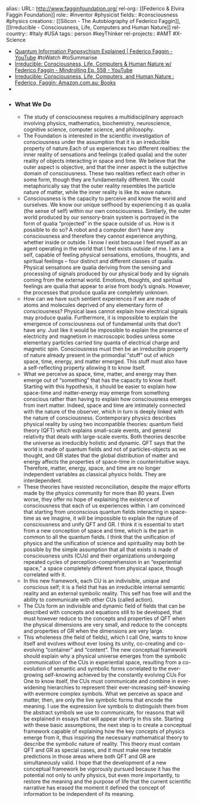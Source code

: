 alias::
URL:: http://www.fagginfoundation.org/
rel-org:: [[Federico & Elvira Faggin Foundation]]
role:: #inventor #physicist
fields:: #consciousness #physics
creations:: [[Silicon - The Autobiography of Federico Faggin]], [[Irreducible - Consciousness, Life, Computers and Human Nature]]
rel-country:: #Italy #USA
tags:: person #keyThinker
rel-projects:: #AMT #X-Science



- [Quantum Information Panpsychism Explained | Federico Faggin - YouTube](https://www.youtube.com/watch?v=0FUFewGHLLg) #toWatch #toSummarise
- [Irreducible: Consciousness, Life, Computers & Human Nature w/ Federico Faggin - Mindrolling Ep. 558 - YouTube](https://www.youtube.com/watch?v=eHRI5mrwAw8)
- [Irreducible: Consciousness, Life, Computers, and Human Nature : Federico, Faggin: Amazon.com.au: Books](https://www.amazon.com.au/Irreducible-Consciousness-Computers-Human-Nature/dp/1803415096)
-
- ### What We Do
	- The study of consciousness requires a multidisciplinary approach involving physics, mathematics, biochemistry, neuroscience, cognitive science, computer science, and philosophy.
	- The Foundation is interested in the scientific investigation of consciousness under the assumption that it is an irreducible property of nature.Each of us experiences two different realities: the inner reality of sensations and feelings (called qualia) and the outer reality of objects interacting in space and time. We believe that the outer aspect is objective, and that the inner aspect is the subjective domain of consciousness.
	  These two realities reflect each other in some form, though they are fundamentally different. We could metaphorically say that the outer reality resembles the particle nature of matter, while the inner reality is like its wave nature.
	- Consciousness is the capacity to perceive and know the world and ourselves. We know our unique selfhood by experiencing it as qualia (the sense of self) within our own consciousness. Similarly, the outer world produced by our sensory-brain system is portrayed in the form of qualia “projected” in the space outside of us. How is it possible to do so? A robot and a computer don’t have any consciousness and therefore they cannot experience anything, whether inside or outside.
	  I know I exist because I feel myself as an agent operating in the world that I feel exists outside of me. I am a self, capable of feeling physical sensations, emotions, thoughts, and spiritual feelings – four distinct and different classes of qualia. Physical sensations are qualia deriving from the sensing and processing of signals produced by our physical body and by signals coming from the external world. Emotions, thoughts, and spiritual feelings are qualia that appear to arise from body’s signals. However, the processes that produce qualia are completely unknown.
	- How can we have such sentient experiences if we are made of atoms and molecules deprived of any elementary form of consciousness? Physical laws cannot explain how electrical signals may produce qualia. Furthermore, it is impossible to explain the emergence of consciousness out of fundamental units that don’t have any. Just like it would be impossible to explain the presence of electricity and magnetism in macroscopic bodies unless some elementary particles carried tiny quanta of electrical charge and magnetic spin.
	  Consciousness must then be an irreducible property of nature already present in the primordial “stuff” out of which space, time, energy, and matter emerged. This stuff must also have a self-reflecting property allowing it to know itself.
	- What we perceive as space, time, matter, and energy may then emerge out of “something” that has the capacity to know itself. Starting with this hypothesis, it should be easier to explain how space-time and matter-energy may emerge from something conscious rather than having to explain how consciousness emerges from inert matter. Indeed, space and time are intimately connected with the nature of the observer, which in turn is deeply linked with the nature of consciousness.
	  Contemporary physics describes physical reality by using two incompatible theories: quantum field theory (QFT) which explains small-scale events, and general relativity that deals with large-scale events. Both theories describe the universe as irreducibly holistic and dynamic. QFT says that the world is made of quantum fields and not of particles-objects as we thought, and GR states that the global distribution of matter and energy affects the properties of space-time in counterintuitive ways. Therefore, matter, energy, space, and time are no longer independent variables as classical physics holds. They are interdependent.
	- These theories have resisted reconciliation, despite the major efforts made by the physics community for more than 80 years. Even worse, they offer no hope of explaining the existence of consciousness that each of us experiences within.
	  I am convinced that starting from unconscious quantum fields interacting in space-time as we imagine, it will be impossible to explain the nature of consciousness and unify QFT and GR. I think it is essential to start from a new conception of space and time, which is the part in common to all the quantum fields.
	  I think that the unification of physics and the unification of science and spirituality may both be possible by the simple assumption that all that exists is made of consciousness units (CUs) and their organizations undergoing repeated cycles of perception-comprehension in an “experiential space,” a space completely different from physical space, though correlated with it.
	- In this new framework, each CU is an indivisible, unique and conscious self; it is a field that has an irreducible internal semantic reality and an external symbolic reality. This self has free will and the ability to communicate with other CUs (called action).
	- The CUs form an indivisible and dynamic field of fields that can be described with concepts and equations still to be developed, that must however reduce to the concepts and properties of QFT when the physical dimensions are very small, and reduce to the concepts and properties of GR when the dimensions are very large.
	- This wholeness (the field of fields), which I call One, wants to know itself and evolves without ever losing its unity, co-creating and co-evolving “container” and “content”.
	  The new conceptual framework should explain why a physical universe emerges from the symbolic communication of the CUs in experiential space, resulting from a co-evolution of semantic and symbolic forms correlated to the ever-growing self-knowing achieved by the constantly evolving CUs
	  For One to know itself, the CUs must communicate and combine in ever-widening hierarchies to represent their ever-increasing self-knowing with evermore complex symbols.
	  What we perceive as space and matter, then, are only the live symbolic forms that encode the meaning. I use the expression live symbols to distinguish them from the abstract symbols we use to communicate, for reasons that will be explained in essays that will appear shortly in this site.
	  Starting with these basic assumptions, the next step is to create a conceptual framework capable of explaining how the key concepts of physics emerge from it, thus inspiring the necessary mathematical theory to describe the symbolic nature of reality. This theory must contain QFT and GR as special cases, and it must make new testable predictions in those areas where both QFT and GR are simultaneously valid.
	  I hope that the development of a new conceptual framework be vigorously pursued because it has the potential not only to unify physics, but even more importantly, to restore the meaning and the purpose of life that the current scientific narrative has erased the moment it defined the concept of information to be independent of its meaning.
